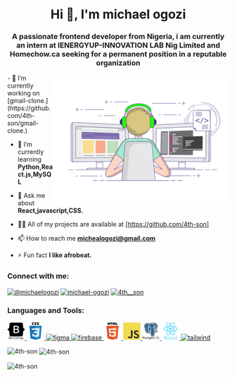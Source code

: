 <h1 align="center">Hi 👋, I'm michael ogozi</h1>
<h3 align="center">A passionate frontend developer from Nigeria, i am currently an intern at IENERGYUP-INNOVATION LAB Nig Limited and Homechow.ca seeking for a permanent position in a reputable organization</h3>

<img align="right" alt="Coding" width="400" src="https://raw.githubusercontent.com/devSouvik/devSouvik/master/gif3.gif">
- 🔭 I’m currently working on [gmail-clone.](https://github.com/4th-son/gmail-clone.)

- 🌱 I’m currently learning **Python,React.js,MySQL**

- 💬 Ask me about **React,javascript,CSS.**

-  👨‍💻 All of my projects are available at [https://github.com/4th-son]

- 📫 How to reach me **michealogozi@gmail.com**

- ⚡ Fun fact **I like afrobeat.**

<h3 align="left">Connect with me:</h3>
<p align="left">
<a href="https://twitter.com/@michaelogozi" target="blank"><img align="center" src="https://raw.githubusercontent.com/rahuldkjain/github-profile-readme-generator/master/src/images/icons/Social/twitter.svg" alt="@michaelogozi" height="30" width="40" /></a>
<a href="https://linkedin.com/in/michael-ogozi" target="blank"><img align="center" src="https://raw.githubusercontent.com/rahuldkjain/github-profile-readme-generator/master/src/images/icons/Social/linked-in-alt.svg" alt="michael-ogozi" height="30" width="40" /></a>
<a href="https://instagram.com/4th__son" target="blank"><img align="center" src="https://raw.githubusercontent.com/rahuldkjain/github-profile-readme-generator/master/src/images/icons/Social/instagram.svg" alt="4th__son" height="30" width="40" /></a>
</p>

<h3 align="left">Languages and Tools:</h3>
<p align="left"> <a href="https://getbootstrap.com" target="_blank" rel="noreferrer"> <img src="https://raw.githubusercontent.com/devicons/devicon/master/icons/bootstrap/bootstrap-plain-wordmark.svg" alt="bootstrap" width="40" height="40"/> </a> <a href="https://www.w3schools.com/css/" target="_blank" rel="noreferrer"> <img src="https://raw.githubusercontent.com/devicons/devicon/master/icons/css3/css3-original-wordmark.svg" alt="css3" width="40" height="40"/> </a> <a href="https://www.figma.com/" target="_blank" rel="noreferrer"> <img src="https://www.vectorlogo.zone/logos/figma/figma-icon.svg" alt="figma" width="40" height="40"/> </a> <a href="https://firebase.google.com/" target="_blank" rel="noreferrer"> <img src="https://www.vectorlogo.zone/logos/firebase/firebase-icon.svg" alt="firebase" width="40" height="40"/> </a> <a href="https://www.w3.org/html/" target="_blank" rel="noreferrer"> <img src="https://raw.githubusercontent.com/devicons/devicon/master/icons/html5/html5-original-wordmark.svg" alt="html5" width="40" height="40"/> </a> <a href="https://developer.mozilla.org/en-US/docs/Web/JavaScript" target="_blank" rel="noreferrer"> <img src="https://raw.githubusercontent.com/devicons/devicon/master/icons/javascript/javascript-original.svg" alt="javascript" width="40" height="40"/> </a> <a href="https://www.postgresql.org" target="_blank" rel="noreferrer"> <img src="https://raw.githubusercontent.com/devicons/devicon/master/icons/postgresql/postgresql-original-wordmark.svg" alt="postgresql" width="40" height="40"/> </a> <a href="https://reactjs.org/" target="_blank" rel="noreferrer"> <img src="https://raw.githubusercontent.com/devicons/devicon/master/icons/react/react-original-wordmark.svg" alt="react" width="40" height="40"/> </a> <a href="https://tailwindcss.com/" target="_blank" rel="noreferrer"> <img src="https://www.vectorlogo.zone/logos/tailwindcss/tailwindcss-icon.svg" alt="tailwind" width="40" height="40"/> </a> </p>

<p><img align="left" src="https://github-readme-stats.vercel.app/api/top-langs?username=4th-son&show_icons=true&locale=en&layout=compact" alt="4th-son" /></p>

<p>&nbsp;<img align="center" src="https://github-readme-stats.vercel.app/api?username=4th-son&show_icons=true&locale=en" alt="4th-son" /></p>

<p><img align="center" src="https://github-readme-streak-stats.herokuapp.com/?user=4th-son&" alt="4th-son" /></p>


